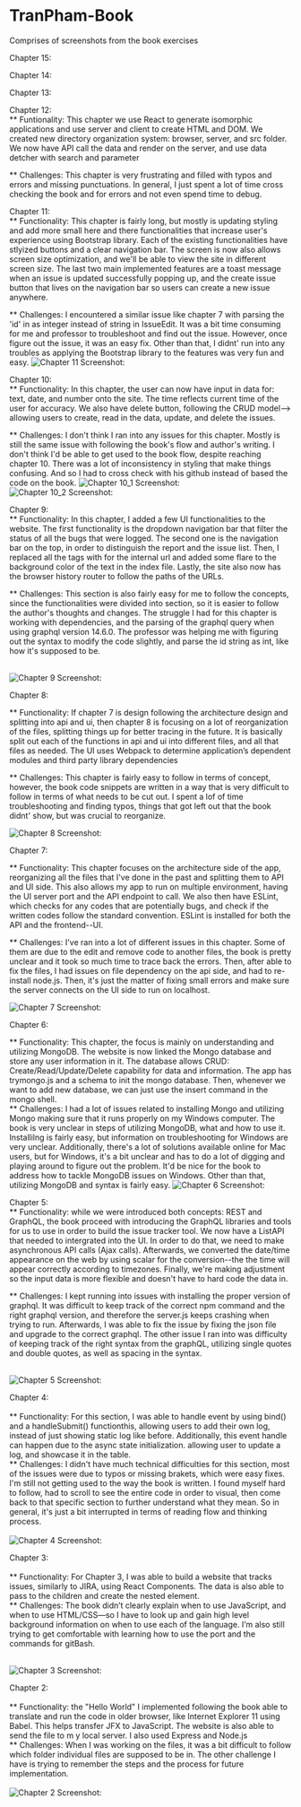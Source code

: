 # TranPham-Book

Comprises of screenshots from the book exercises

Chapter 15: <br />



Chapter 14: <br />


Chapter 13: <br />


Chapter 12: <br />
** Funtionality: This chapter we use React to generate isomorphic applications and use server and client to create HTML and DOM. We created new directory organization system: browser, server, and src folder. We now have API call the data and render on the server, and use data detcher with search and parameter 

** Challenges: This chapter is very frustrating and filled with typos and errors and missing punctuations. In general, I just spent a lot of time cross checking the book and for errors and not even spend time to debug. 

Chapter 11: <br />
** Functionality: This chapter is fairly long, but mostly is updating styling and add more small here and there functionalities that increase user's experience using Bootstrap library. Each of the existing functionalities have stlyized buttons and a clear navigation bar. The screen is now also allows screen size optimization, and we'll be able to view the site in different screen size. The last two main implemented features are a toast message when an issue is updated successfully popping up, and the create issue button that lives on the navigation bar so users can create a new issue anywhere.


** Challenges: I encountered a similar issue like chapter 7 with parsing the 'id' in as integer instead of string in IssueEdit. It was a bit time consuming for me and professor to troubleshoot and find out the issue. However, once figure out the issue, it was an easy fix. Other than that, I didnt' run into any troubles as applying the Bootstrap library to the features was very fun and easy. 
![Chapter 11 Screenshot:](https://github.ccs.neu.edu/NEU-CS5610-SU20/TranPham-Book/blob/master/Screenshot/Chapter%2011%20screenshot.png) </br>

Chapter 10: <br />
** Functionality: In this chapter, the user can now have input in data for: text, date, and number onto the site. The time reflects current time of the user for accuracy. We also have delete button, following the CRUD model--> allowing users to create, read in the data, update, and delete the issues. 


** Challenges: I don't think I ran into any issues for this chapter. Mostly is still the same issue with following the book's flow and author's writing. I don't think I'd be able to get used to the book flow, despite reaching chapter 10. There was a lot of inconsistency in styling that make things confusing. And so I had to cross check with his github instead of based the code on the book.
![Chapter 10_1 Screenshot:](https://github.ccs.neu.edu/NEU-CS5610-SU20/TranPham-Book/blob/master/Screenshot/Chapter%2010_1%20screenshot.png) </br>
![Chapter 10_2 Screenshot:](https://github.ccs.neu.edu/NEU-CS5610-SU20/TranPham-Book/blob/master/Screenshot/Chapter%2010_2%20screenshot.png)


Chapter 9: <br />
** Functionality: In this chapter, I added a few UI functionalities to the website. The first functionality is the dropdown navigation bar that filter the status of all the bugs that were logged. The second one is the navigation bar on the top, in order to distinguish the report and the issue list. Then, I replaced all the <a> tags with <Link to> for the internal url and added some flare to the background color of the text in the index file. Lastly, the site also now has the browser history router to follow the paths of the URLs.<br />

** Challenges: This section is also fairly easy for me to follow the concepts, since the functionalities were divided into section, so it is easier to follow the author's thoughts and changes. The struggle I had for this chapter is working with dependencies, and the parsing of the graphql query when using graphql version 14.6.0. The professor was helping me with figuring out the syntax to modify the code slightly, and parse the id string as int, like how it's supposed to be. <br /><br />


![Chapter 9 Screenshot:](https://github.ccs.neu.edu/NEU-CS5610-SU20/TranPham-Book/blob/master/Screenshot/chapter%209%20screenshot.png)


Chapter 8: <br />

** Functionality: If chapter 7 is design following the architecture design and splitting into api and ui, then chapter 8 is focusing on a lot of reorganization of the files, splitting things up for better tracing in the future. It is basically split out each of the functions in api and ui into different files, and all that files as needed. The UI uses Webpack to determine application’s dependent modules and third party library dependencies

** Challenges: This chapter is fairly easy to follow in terms of concept, however, the book code snippets are written in a way that is very difficult to follow in terms of what needs to be cut out. I spent a lof of time troubleshooting and finding typos, things that got left out that the book didnt' show, but was crucial to reorganize. 

![Chapter 8 Screenshot:](https://github.ccs.neu.edu/NEU-CS5610-SU20/TranPham-Book/blob/master/Screenshot/chapter%208%20screenshot.png)


Chapter 7: <br />

** Functionality: This chapter focuses on the architecture side of the app, reorganizing all the files that I've done in the past and splitting them to API and UI side. This also allows my app to run on multiple environment, having the UI server port and the API endpoint to call. We also then have ESLint, which checks for any codes that are potentially bugs, and check if the written codes follow the standard convention. ESLint is installed for both the API and the frontend--UI.<br /> 

** Challenges: I've ran into a lot of different issues in this chapter. Some of them are due to the edit and remove code to another files, the book is pretty unclear and it took so much time to trace back the errors. Then, after able to fix the files, I had issues on file dependency on the api side, and had to re-install node.js. Then, it's just the matter of fixing small errors and make sure the server connects on the UI side to run on localhost. 

![Chapter 7 Screenshot:](https://github.ccs.neu.edu/NEU-CS5610-SU20/TranPham-Book/blob/master/Screenshot/Chapter%207%20screenshot.png)



Chapter 6: <br />

** Functionality: This chapter, the focus is mainly on understanding and utilizing MongoDB. The website is now linked the Mongo database and store any user information in it. The database allows CRUD: Create/Read/Update/Delete capability for data and information. The app has trymongo.js and a schema to init the mongo database. Then, whenever we want to add new database, we can just use the insert command in the mongo shell. <br /> 
** Challenges: I had a lot of issues related to installing Mongo and utilizing Mongo making sure that it runs properly on my Windows computer. The book is very unclear in steps of utilizing MongoDB, what and how to use it. Installilng is fairly easy, but information on troubleshooting for Windows are very unclear. Additionally, there's a lot of solutions available online for Mac users, but for Windows, it's a bit unclear and has to do a lot of digging and playing around to figure out the problem. It'd be nice for the book to address how to tackle MongoDB issues on Windows. Other than that, utilizing MongoDB and syntax is fairly easy. 
![Chapter 6 Screenshot:](https://github.ccs.neu.edu/NEU-CS5610-SU20/TranPham-Book/blob/master/Screenshot/Chapter%206%20screenshot.png)




Chapter 5: <br />
** Functionality: while we were introduced both concepts: REST and GraphQL, the book proceed with introducing the GraphQL libraries and tools for us to use in order to build the issue tracker tool. We now have a ListAPI that needed to intergrated into the UI. In order to do that, we need to make asynchronous API calls (Ajax calls). Afterwards, we converted the date/time appearance on the web by using scalar for the conversion--the the time will appear correctly according to timezones. Finally, we're making adjustment so the input data is more flexible and doesn't have to hard code the data in.<br /> 


** Challenges: I kept running into issues with installing the proper version of graphql. It was difficult to keep track of the correct npm command and the right graphql version, and therefore the server.js keeps crashing when trying to run. Afterwards, I was able to fix the issue by fixing the json file and upgrade to the correct graphql. The other issue I ran into was difficulty of keeping track of the right syntax from the graphQL, utilizing single quotes and double quotes, as well as spacing in the syntax.<br /> <br /> 

![Chapter 5 Screenshot:](https://github.ccs.neu.edu/NEU-CS5610-SU20/TranPham-Book/blob/master/Screenshot/Chapter%205%20screenshot.png)






Chapter 4:<br /><br /> 
** Functionality: For this section, I was able to handle event by using bind() and a handleSubmit() functionthis, allowing users to add their own log, instead of just showing static log like before. Additionally, this event handle can happen due to the async state initialization. allowing user to update a log, and showcase it in the table. <br />
** Challenges: I didn't have much technical difficulties for this section, most of the issues were due to typos or missing brakets, which were easy fixes. I'm still not getting used to the way the book is written. I found myself hard to follow, had to scroll to see the entire code in order to visual, then come back to that specific section to further understand what they mean. So in general, it's just a bit interrupted in terms of reading flow and thinking process. <br /> <br /> 
![Chapter 4 Screenshot:](https://github.ccs.neu.edu/NEU-CS5610-SU20/TranPham-Book/blob/master/Screenshot/Chapter%204%20screenshot.png)



Chapter 3:<br /><br /> 
** Functionality: For Chapter 3, I was able to build a website that tracks issues, similarly to JIRA, using React Components. The data is also able to pass to the children and create the nested element. <br />
** Challenges: The book didn’t clearly explain when to use JavaScript, and when to use HTML/CSS—so I have to look up and gain high level background information on when to use each of the language. I’m also still trying to get comfortable with learning how to use the port and the commands for gitBash.<br /><br /> 


![Chapter 3 Screenshot:](https://github.ccs.neu.edu/NEU-CS5610-SU20/TranPham-Book/blob/master/Screenshot/Chapter%203%20screenshot.png)



Chapter 2: <br /><br /> 
** Functionality: the "Hello World" I implemented following the book able to translate and run the code in older browser, like Internet Explorer 11 using Babel. This helps transfer JFX to JavaScript. The website is also able to send the file to m y local server. I also used Express and Node.js <br />
** Challenges: When I was working on the files, it was a bit difficult to follow which folder individual files are supposed to be in. The other challenge I have is trying to remember the steps and the process for future implementation. <br /><br /> 
![Chapter 2 Screenshot:](https://github.ccs.neu.edu/NEU-CS5610-SU20/TranPham-Book/blob/master/Screenshot/Chapter%202%20screenshot.png)

